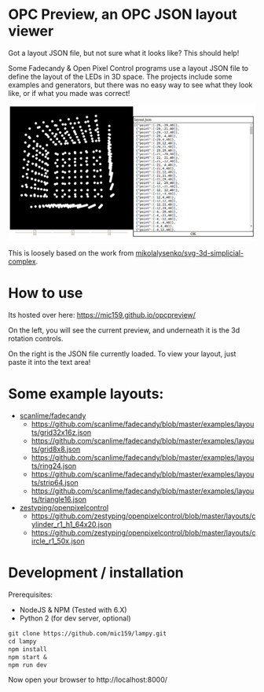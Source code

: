 # OPC Preview, an OPC JSON layout viewer

Got a layout JSON file, but not sure what it looks like?
This should help!

Some Fadecandy & Open Pixel Control programs use a layout JSON file to define
the layout of the LEDs in 3D space. The projects include some examples and
generators, but there was no easy way to see what they look like, or if what you
made was correct!

![Screenshot](screenshot.png)

This is loosely based on the work from [mikolalysenko/svg-3d-simplicial-complex](https://github.com/mikolalysenko/svg-3d-simplicial-complex).

# How to use

Its hosted over here: https://mic159.github.io/opcpreview/

On the left, you will see the current preview, and underneath it is the
3d rotation controls.

On the right is the JSON file currently loaded.
To view your layout, just paste it into the text area!

# Some example layouts:

- [scanlime/fadecandy](https://github.com/scanlime/fadecandy/tree/master/examples/layouts)
    - https://github.com/scanlime/fadecandy/blob/master/examples/layouts/grid32x16z.json
    - https://github.com/scanlime/fadecandy/blob/master/examples/layouts/grid8x8.json
    - https://github.com/scanlime/fadecandy/blob/master/examples/layouts/ring24.json
    - https://github.com/scanlime/fadecandy/blob/master/examples/layouts/strip64.json
    - https://github.com/scanlime/fadecandy/blob/master/examples/layouts/triangle16.json
- [zestyping/openpixelcontrol](https://github.com/zestyping/openpixelcontrol/tree/master/layouts)
    - https://github.com/zestyping/openpixelcontrol/blob/master/layouts/cylinder_r1_h1_64x20.json
    - https://github.com/zestyping/openpixelcontrol/blob/master/layouts/circle_r1_50x.json

# Development / installation

Prerequisites:

- NodeJS & NPM (Tested with 6.X)
- Python 2 (for dev server, optional)

```
git clone https://github.com/mic159/lampy.git
cd lampy
npm install
npm start &
npm run dev
```

Now open your browser to http://localhost:8000/
